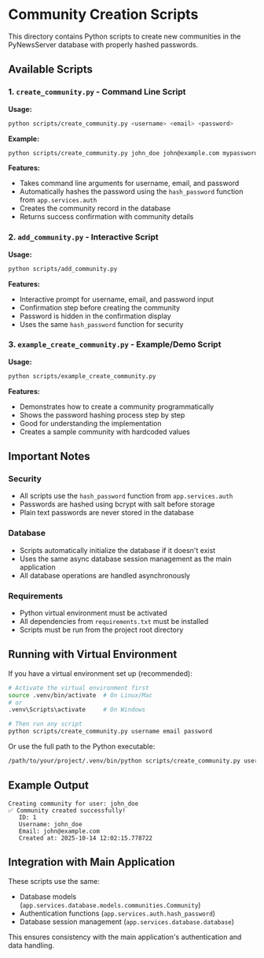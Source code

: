 # Community Creation Scripts

This directory contains Python scripts to create new communities in the PyNewsServer database with properly hashed passwords.

## Available Scripts

### 1. `create_community.py` - Command Line Script

**Usage:**
```bash
python scripts/create_community.py <username> <email> <password>
```

**Example:**
```bash
python scripts/create_community.py john_doe john@example.com mypassword123
```

**Features:**
- Takes command line arguments for username, email, and password
- Automatically hashes the password using the `hash_password` function from `app.services.auth`
- Creates the community record in the database
- Returns success confirmation with community details

### 2. `add_community.py` - Interactive Script

**Usage:**
```bash
python scripts/add_community.py
```

**Features:**
- Interactive prompt for username, email, and password input
- Confirmation step before creating the community
- Password is hidden in the confirmation display
- Uses the same `hash_password` function for security

### 3. `example_create_community.py` - Example/Demo Script

**Usage:**
```bash
python scripts/example_create_community.py
```

**Features:**
- Demonstrates how to create a community programmatically
- Shows the password hashing process step by step
- Good for understanding the implementation
- Creates a sample community with hardcoded values

## Important Notes

### Security
- All scripts use the `hash_password` function from `app.services.auth`
- Passwords are hashed using bcrypt with salt before storage
- Plain text passwords are never stored in the database

### Database
- Scripts automatically initialize the database if it doesn't exist
- Uses the same async database session management as the main application
- All database operations are handled asynchronously

### Requirements
- Python virtual environment must be activated
- All dependencies from `requirements.txt` must be installed
- Scripts must be run from the project root directory

## Running with Virtual Environment

If you have a virtual environment set up (recommended):

```bash
# Activate the virtual environment first
source .venv/bin/activate  # On Linux/Mac
# or
.venv\Scripts\activate     # On Windows

# Then run any script
python scripts/create_community.py username email password
```

Or use the full path to the Python executable:

```bash
/path/to/your/project/.venv/bin/python scripts/create_community.py username email password
```

## Example Output

```
Creating community for user: john_doe
✅ Community created successfully!
   ID: 1
   Username: john_doe
   Email: john@example.com
   Created at: 2025-10-14 12:02:15.778722
```

## Integration with Main Application

These scripts use the same:
- Database models (`app.services.database.models.communities.Community`)
- Authentication functions (`app.services.auth.hash_password`)
- Database session management (`app.services.database.database`)

This ensures consistency with the main application's authentication and data handling.

````
